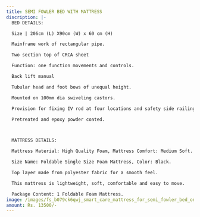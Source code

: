 ```yaml
---
title: SEMI FOWLER BED WITH MATTRESS
discription: |-
  BED DETAILS:

  Size | 206cm (L) X90cm (W) x 60 cm (H)

  Mainframe work of rectangular pipe.

  Two section top of CRCA sheet

  Function: one function movements and controls.

  Back lift manual

  Tubular head and foot bows of unequal height.

  Mounted on 100mm dia swiveling castors.

  Provision for fixing IV rod at four locations and safety side railing.

  Pretreated and epoxy powder coated.



  MATTRESS DETAILS:

  Mattress Material: High Quality Foam, Mattress Comfort: Medium Soft.

  Size Name: Foldable Single Size Foam Mattress, Color: Black.

  Top layer made from polyester fabric for a smooth feel.

  This mattress is lightweight, soft, comfortable and easy to move.

  Package Content: 1 Foldable Foam Mattress.
image: /images/fs_b079ck6qwj_smart_care_mattress_for_semi_fowler_bed_one_fold_83258213_1.jpg
amount: Rs. 13500/-
---
```

